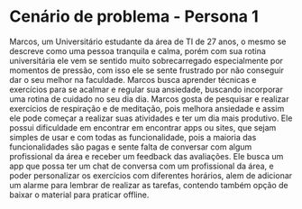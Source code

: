# Cenário de problema - Persona 1
Marcos, um Universitário estudante da área de TI de 27 anos, o mesmo se descreve como uma pessoa tranquila e calma, porém com sua rotina universitária ele vem se sentido muito sobrecarregado especialmente por momentos de pressão, com isso ele se sente frustrado por não conseguir dar o seu melhor na faculdade. Marcos busca aprender técnicas e exercícios para se acalmar e regular sua ansiedade, buscando incorporar uma rotina de cuidado no seu dia dia. Marcos gosta de pesquisar e realizar exercícios de respiração e de meditação, pois melhora ansiedade e assim ele pode começar a realizar suas atividades e ter um dia mais produtivo. Ele possui dificuldade em encontrar em encontrar apps ou sites, que sejam simples de usar e com todas as funcionalidade, pois a maioria das funcionalidades são pagas e sente falta de conversar com algum profissional da área e receber um feedback das avaliações. Ele busca um app que possa ter um chat de conversa com um profissional da área, e poder personalizar os exercícios com diferentes horários, alem de adicionar um alarme para lembrar de realizar as tarefas, contendo também opção de baixar o material para praticar offline.
